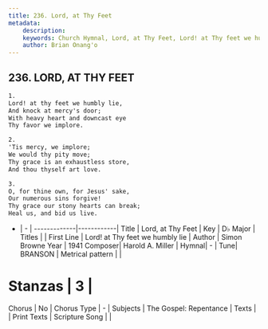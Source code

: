 ```yaml
---
title: 236. Lord, at Thy Feet
metadata:
    description: 
    keywords: Church Hymnal, Lord, at Thy Feet, Lord! at Thy feet we humbly lie, 
    author: Brian Onang'o
---
```



## 236. LORD, AT THY FEET

```txt
1.
Lord! at thy feet we humbly lie, 
And knock at mercy's door; 
With heavy heart and downcast eye 
Thy favor we implore. 

2.
'Tis mercy, we implore; 
We would thy pity move; 
Thy grace is an exhaustless store, 
And thou thyself art love. 

3.
O, for thine own, for Jesus' sake, 
Our numerous sins forgive! 
Thy grace our stony hearts can break; 
Heal us, and bid us live.

```

- |   -  |
-------------|------------|
Title | Lord, at Thy Feet |
Key | D♭ Major |
Titles |  |
First Line | Lord! at Thy feet we humbly lie |
Author | Simon Browne
Year | 1941
Composer| Harold A. Miller |
Hymnal|  - |
Tune| BRANSON |
Metrical pattern | |
# Stanzas | 3 |
Chorus | No |
Chorus Type | - |
Subjects | The Gospel: Repentance |
Texts |  |
Print Texts | 
Scripture Song |  |
  
